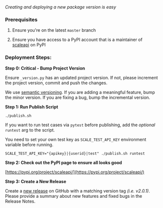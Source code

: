 _Creating and deploying a new package version is easy_

### Prerequisites

1. Ensure you're on the latest `master` branch

2. Ensure you have access to a PyPI account that is a maintainer of [scaleapi](https://pypi.org/project/scaleapi/) on PyPI

### Deployment Steps:

**Step 0: Critical - Bump Project Version**

Ensure `_version.py` has an updated project version. If not, please increment the project version, commit and push the changes.

We use [semantic versioning](https://packaging.python.org/guides/distributing-packages-using-setuptools/#semantic-versioning-preferred). If you are adding a meaningful feature, bump the minor version. If you are fixing a bug, bump the incremental version.

**Step 1: Run Publish Script**

```
./publish.sh
```

If you want to run test cases via `pytest` before publishing, add the _optional_ `runtest` arg to the script.

You need to set your own test key as `SCALE_TEST_API_KEY` environment variable before running.
```
SCALE_TEST_API_KEY="{apikey}|{userid}|test" ./publish.sh runtest
```

**Step 2: Check out the PyPI page to ensure all looks good**

[https://pypi.org/project/scaleapi/](https://pypi.org/project/scaleapi/)

**Step 3: Create a New Release**

Create a [new release](https://github.com/scaleapi/scaleapi-python-client/releases/new) on GitHub with a matching version tag _(i.e. v2.0.1)_. Please provide a summary about new features and fixed bugs in the Release Notes.
